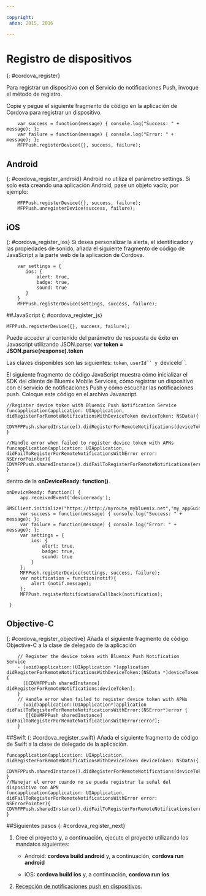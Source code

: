 ```yaml
---

copyright:
 años: 2015, 2016

---
```


# Registro de dispositivos

{: #cordova_register}

Para registrar un dispositivo con el Servicio de notificaciones Push, invoque el método de registro.

Copie y pegue el siguiente fragmento de código en la aplicación de Cordova para
                    registrar un dispositivo.

```
	var success = function(message) { console.log("Success: " + message); };
	var failure = function(message) { console.log("Error: " + message); };
	MFPPush.registerDevice({}, success, failure);
```

## Android
{: #cordova_register_android}
Android no utiliza el parámetro settings. Si solo está creando una aplicación Android, pase un objeto vacío; por ejemplo:

```
	MFPPush.registerDevice({}, success, failure);
	MFPPush.unregisterDevice(success, failure);
```

##	iOS
{: #cordova_register_ios}
Si desea personalizar la alerta, el identificador y las propiedades de
                    sonido, añada el siguiente fragmento de código de JavaScript a la parte web de la
                    aplicación de Cordova.

```
	var settings = {
	   ios: {
	       alert: true,
	       badge: true,
	       sound: true
	   }
	}
	MFPPush.registerDevice(settings, success, failure);
```



##JavaScript
{: #cordova_register_js}

```
MFPPush.registerDevice({}, success, failure);
```

Puede acceder al contenido del parámetro de respuesta de éxito en Javascript utilizando JSON.parse:
**var token = JSON.parse(response).token**


Las claves disponibles son las siguientes: ```token```, ```userId`` y ```deviceId``.

El siguiente fragmento de código JavaScript muestra cómo inicializar el SDK del cliente de Bluemix Mobile Services, cómo registrar un dispositivo con el servicio de notificaciones Push y cómo escuchar las notificaciones push. Coloque este código en el archivo Javascript.



```
//Register device token with Bluemix Push Notification Service
funcapplication(application: UIApplication, didRegisterForRemoteNotificationsWithDeviceToken deviceToken: NSData){
  CDVMFPPush.sharedInstance().didRegisterForRemoteNotifications(deviceToken)
}
```

```
//Handle error when failed to register device token with APNs
funcapplication(application: UIApplication, didFailToRegisterForRemoteNotificationsWithError error: NSErrorPointer){
CDVMFPPush.sharedInstance().didFailToRegisterForRemoteNotifications(error)
}
```

dentro de la **onDeviceReady: function()**.

```
onDeviceReady: function() {
     app.receivedEvent('deviceready');
     BMSClient.initialize("https://http://myroute_mybluemix.net","my_appGuid");
     var success = function(message) { console.log("Success: " + message); };
     var failure = function(message) { console.log("Error: " + message); };
     var settings = {
         ios: {
             alert: true,
             badge: true,
             sound: true
         }   
     };
     MFPPush.registerDevice(settings, success, failure);
     var notification = function(notif){
         alert (notif.message);
     };
     MFPPush.registerNotificationsCallback(notification);

 }
```

## Objective-C
{: #cordova_register_objective}
Añada el siguiente fragmento de código Objective-C a la clase de delegado de la aplicación

```
	// Register the device token with Bluemix Push Notification Service
	- (void)application:(UIApplication *)application didRegisterForRemoteNotificationsWithDeviceToken:(NSData *)deviceToken {
	  [[CDVMFPPush sharedInstance] didRegisterForRemoteNotifications:deviceToken];
	}
	// Handle error when failed to register device token with APNs
	- (void)application:(UIApplication*)application didFailToRegisterForRemoteNotificationsWithError:(NSError*)error {
	   [[CDVMFPPush sharedInstance] didFailToRegisterForRemoteNotificationsWithError:error];
	}
```

##Swift
{: #cordova_register_swift}
Añada el siguiente fragmento de código de Swift a la clase de delegado de la aplicación.

```     
funcapplication(application: UIApplication, didRegisterForRemoteNotificationsWithDeviceToken deviceToken: NSData){
   CDVMFPPush.sharedInstance().didRegisterForRemoteNotifications(deviceToken)
}
//Manejar el error cuando no se pueda registrar la señal del dispositivo con APN
funcapplication(application: UIApplication, didFailToRegisterForRemoteNotificationsWithError error: NSErrorPointer){
CDVMFPPush.sharedInstance().didFailToRegisterForRemoteNotifications(error)
}
```

##Siguientes pasos
{: #cordova_register_next}

1. Cree el proyecto y, a continuación, ejecute el proyecto utilizando los mandatos siguientes:

	* Android: **cordova build android** y, a continuación, **cordova run android**

	* iOS: **cordova build ios** y, a continuación, **cordova run ios**
1. [Recepción de notificaciones
                        push en dispositivos](t_cordova_receive.html).
